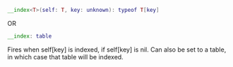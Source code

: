 ```Lua
__index<T>(self: T, key: unknown): typeof T[key]
```
OR
```Lua
__index: table
```
Fires when self[key] is indexed, if self[key] is nil. Can also be set to a table, in which case that table will be indexed.